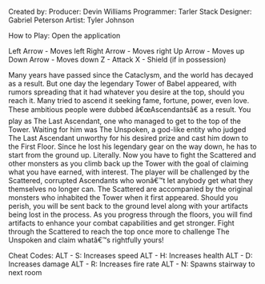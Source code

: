 Created by:
Producer: Devin Williams
Programmer: Tarler Stack
Designer: Gabriel Peterson
Artist: Tyler Johnson

How to Play:
Open the application

Left Arrow - Moves left
Right Arrow - Moves right
Up Arrow - Moves up
Down Arrow - Moves down
Z - Attack
X - Shield (if in possession)

Many years have passed since the Cataclysm, and the world has decayed as a result.
But one day the legendary Tower of Babel appeared, with rumors spreading that it had whatever you desire at the top, should you reach it.
Many tried to ascend it seeking fame, fortune, power, even love. These ambitious people were dubbed â€œAscendantsâ€ as a result.
You play as The Last Ascendant, one who managed to get to the top of the Tower.
Waiting for him was The Unspoken, a god-like entity who judged The Last Ascendant unworthy for his desired prize and cast him down to the First Floor.
Since he lost his legendary gear on the way down, he has to start from the ground up. Literally.
Now you have to fight the Scattered and other monsters as you climb back up the Tower with the goal of claiming what you have earned, with interest. 
The player will be challenged by the Scattered, corrupted Ascendants who wonâ€™t let anybody get what they themselves no longer can.
The Scattered are accompanied by the original monsters who inhabited the Tower when it first appeared.
Should you perish, you will be sent back to the ground level along with your artifacts being lost in the process.
As you progress through the floors, you will find artifacts to enhance your combat capabilities and get stronger.
Fight through the Scattered to reach the top once more to challenge The Unspoken and claim whatâ€™s rightfully yours!

Cheat Codes:
ALT - S: Increases speed
ALT - H: Increases health
ALT - D: Increases damage
ALT - R: Increases fire rate
ALT - N: Spawns stairway to next room